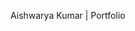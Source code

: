 Aishwarya Kumar | Portfolio



<!---
aishwarya-kumar/aishwarya-kumar is a ✨ special ✨ repository because its `README.md` (this file) appears on your GitHub profile.
You can click the Preview link to take a look at your changes.
--->
